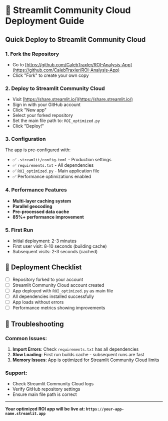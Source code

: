 # 🚀 Streamlit Community Cloud Deployment Guide

## Quick Deploy to Streamlit Community Cloud

### 1. **Fork the Repository**
- Go to [https://github.com/CalebTraxler/ROI-Analysis-App](https://github.com/CalebTraxler/ROI-Analysis-App)
- Click "Fork" to create your own copy

### 2. **Deploy to Streamlit Community Cloud**
- Visit [https://share.streamlit.io/](https://share.streamlit.io/)
- Sign in with your GitHub account
- Click "New app"
- Select your forked repository
- Set the main file path to: `ROI_optimized.py`
- Click "Deploy!"

### 3. **Configuration**
The app is pre-configured with:
- ✅ `.streamlit/config.toml` - Production settings
- ✅ `requirements.txt` - All dependencies
- ✅ `ROI_optimized.py` - Main application file
- ✅ Performance optimizations enabled

### 4. **Performance Features**
- **Multi-layer caching system**
- **Parallel geocoding**
- **Pre-processed data cache**
- **85%+ performance improvement**

### 5. **First Run**
- Initial deployment: 2-3 minutes
- First user visit: 8-10 seconds (building cache)
- Subsequent visits: 2-3 seconds (cached)

## 🎯 Deployment Checklist

- [ ] Repository forked to your account
- [ ] Streamlit Community Cloud account created
- [ ] App deployed with `ROI_optimized.py` as main file
- [ ] All dependencies installed successfully
- [ ] App loads without errors
- [ ] Performance metrics showing improvements

## 🔧 Troubleshooting

### Common Issues:
1. **Import Errors**: Check `requirements.txt` has all dependencies
2. **Slow Loading**: First run builds cache - subsequent runs are fast
3. **Memory Issues**: App is optimized for Streamlit Community Cloud limits

### Support:
- Check Streamlit Community Cloud logs
- Verify GitHub repository settings
- Ensure main file path is correct

---

**Your optimized ROI app will be live at: `https://your-app-name.streamlit.app`**
